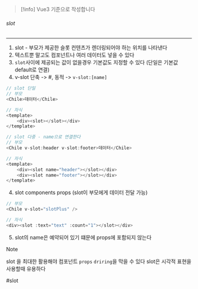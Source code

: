 
>[!info] Vue3 기준으로 작성합니다


###### slot
---
1. slot - 부모가 제공한 슬롯 컨텐츠가 렌더링되어야 하는 위치를 나타낸다
2. 텍스트뿐 말고도 컴포넌트나 여러 데이터도 넣을 수 있다
3. `slot`사이에 제공되는 값이 없을경우 기본값도 지정할 수 있다 (단일은 기본값 default로 연결)
4. v-slot 단축 -> #, 동적 -> `v-slot:[name]`

```js
// slot 단일
// 부모
<Chile>데이터</Chile>

// 자식
<template>
	<div><slot></slot></div>
</template>

// slot 다중 - name으로 연결한다
// 부모
<Chile v-slot:header v-slot:footer>데이터</Chile>

// 자식
<template>
	<div><slot name="header"></slot></div>
	<div><slot name="footer"></slot></div>
</template>
```

4. slot components props (slot이 부모에게 데이터 전달 가능)

```js
// 부모
<Chile v-slot="slotPlus" />

// 자식
<div><slot :text="text" :count="1"></slot></div>
```

5. slot의 name은 예약되어 있기 떄문에 props에 포함되지 않는다

>[!note]
>slot 을 최대한 활용해야 컴포넌트 `props` `driring`을 막을 수 있다
>slot은 시각적 표현을 사용할때 유용하다



#slot
